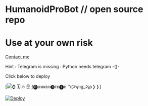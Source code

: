 # HumanoidProBot // open source repo


# Use at your own risk


[Contact me](https://t.me/DON_OF_TELEGRAM)


 Hint : Telegram is missing 
       : Python needs telegram -()-
 

Click below to deploy



[![⌚️ 🗓 🔥 웃 ƒ🅡αทкєท🅢τє🅘ท ™❬❬ઝ¡ทg_૨¡ρ❭❭ ](https://telegra.ph/file/c6a1dff9c00a903ce0918.jpg)]





[![Deploy](https://www.herokucdn.com/deploy/button.svg)](https://heroku.com/deploy?template=https://github.com/DONOFTELEGRAM/HumanoidProBot.git)

